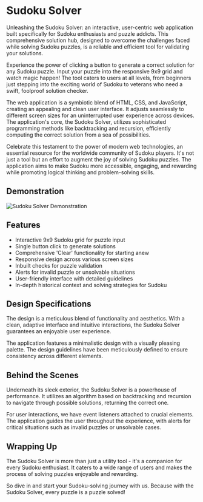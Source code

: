 # Sudoku Solver

Unleashing the Sudoku Solver: an interactive, user-centric web application built specifically for Sudoku enthusiasts and puzzle addicts. This comprehensive solution hub, designed to overcome the challenges faced while solving Sudoku puzzles, is a reliable and efficient tool for validating your solutions.

Experience the power of clicking a button to generate a correct solution for any Sudoku puzzle. Input your puzzle into the responsive 9x9 grid and watch magic happen! The tool caters to users at all levels, from beginners just stepping into the exciting world of Sudoku to veterans who need a swift, foolproof solution checker.

The web application is a symbiotic blend of HTML, CSS, and JavaScript, creating an appealing and clean user interface. It adjusts seamlessly to different screen sizes for an uninterrupted user experience across devices. The application's core, the Sudoku Solver, utilizes sophisticated programming methods like backtracking and recursion, efficiently computing the correct solution from a sea of possibilities.

Celebrate this testament to the power of modern web technologies, an essential resource for the worldwide community of Sudoku players. It's not just a tool but an effort to augment the joy of solving Sudoku puzzles. The application aims to make Sudoku more accessible, engaging, and rewarding while promoting logical thinking and problem-solving skills.

## Demonstration

![Sudoku Solver Demonstration](https://user-images.githubusercontent.com/117706469/235500433-f0eb2b81-64bf-4a01-853c-85d8bf50777e.gif)

## Features

- Interactive 9x9 Sudoku grid for puzzle input
- Single button click to generate solutions
- Comprehensive 'Clear' functionality for starting anew
- Responsive design across various screen sizes
- Inbuilt checks for puzzle validation
- Alerts for invalid puzzle or unsolvable situations
- User-friendly interface with detailed guidelines
- In-depth historical context and solving strategies for Sudoku

## Design Specifications

The design is a meticulous blend of functionality and aesthetics. With a clean, adaptive interface and intuitive interactions, the Sudoku Solver guarantees an enjoyable user experience.

The application features a minimalistic design with a visually pleasing palette. The design guidelines have been meticulously defined to ensure consistency across different elements.

## Behind the Scenes

Underneath its sleek exterior, the Sudoku Solver is a powerhouse of performance. It utilizes an algorithm based on backtracking and recursion to navigate through possible solutions, returning the correct one.

For user interactions, we have event listeners attached to crucial elements. The application guides the user throughout the experience, with alerts for critical situations such as invalid puzzles or unsolvable cases.

## Wrapping Up

The Sudoku Solver is more than just a utility tool - it's a companion for every Sudoku enthusiast. It caters to a wide range of users and makes the process of solving puzzles enjoyable and rewarding.

So dive in and start your Sudoku-solving journey with us. Because with the Sudoku Solver, every puzzle is a puzzle solved!
